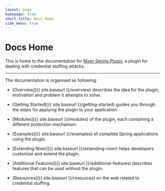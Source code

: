 ```yaml
---
layout: page
homepage: true
short_title: Docs Home
side_menu: true
---
```


# Docs Home

This is home to the documentation for [Nixer Spring Plugin](https://github.com/nixer-io/nixer-spring-plugin), a plugin for dealing with credential stuffing attacks.

---
The documentation is organised as following:

* [Overview]({{ site.baseurl }}/overview) describes the idea for the plugin, motivation and problem it attempts to solve.

* [Getting Started]({{ site.baseurl }}/getting-started) guides you through the steps for applying the plugin to your application.

* [Modules]({{ site.baseurl }}/modules) of the plugin, each containing a different protection mechanism.

* [Examples]({{ site.baseurl }}/examples) of complete Spring applications using the plugin.

* [Extending Nixer]({{ site.baseurl }}/extending-nixer) helps developers customize and extend the plugin.

* [Additional Features]({{ site.baseurl }}/additional-features) describes features that can be used without the plugin.

* [Resources]({{ site.baseurl }}/resources) on the web related to credential stuffing.
